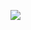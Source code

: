 
<a href='http://16.16.165.60/job/challenge-3/1/'><img src='http://16.16.165.60/buildStatus/icon?job=challenge-3&build=1'></a>
